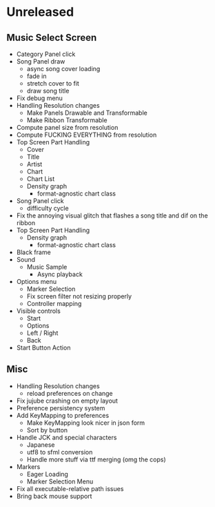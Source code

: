 # Unreleased
## Music Select Screen
- Category Panel click
- Song Panel draw
    - async song cover loading
    - fade in
    - stretch cover to fit
    - draw song title
- Fix debug menu
- Handling Resolution changes
    - Make Panels Drawable and Transformable
    - Make Ribbon Transformable
- Compute panel size from resolution
- Compute FUCKING EVERYTHING from resolution
- Top Screen Part Handling
    - Cover
    - Title
    - Artist
    - Chart
    - Chart List
    - Density graph
        - format-agnostic chart class
- Song Panel click
    - difficulty cycle
- Fix the annoying visual glitch that flashes a song title and dif on the ribbon
- Top Screen Part Handling
    - Density graph
        - format-agnostic chart class
- Black frame
- Sound
    - Music Sample
        - Async playback
- Options menu
    - Marker Selection
    - Fix screen filter not resizing properly
    - Controller mapping
- Visible controls
    - Start
    - Options
    - Left / Right
    - Back
- Start Button Action

## Misc
- Handling Resolution changes
    - reload preferences on change
- Fix jujube crashing on empty layout
- Preference persistency system
- Add KeyMapping to preferences
    - Make KeyMapping look nicer in json form
    - Sort by button
- Handle JCK and special characters
    - Japanese
    - utf8 to sfml conversion
    - Handle more stuff via ttf merging (omg the cops)
- Markers
    - Eager Loading
    - Marker Selection Menu
- Fix all executable-relative path issues
- Bring back mouse support
